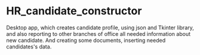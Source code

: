 # HR_candidate_constructor
Desktop app, which creates candidate profile, using json and Tkinter library, and also reporting to other branches of office all needed information about new candidate. And creating some documents, inserting needed candidates's data.
